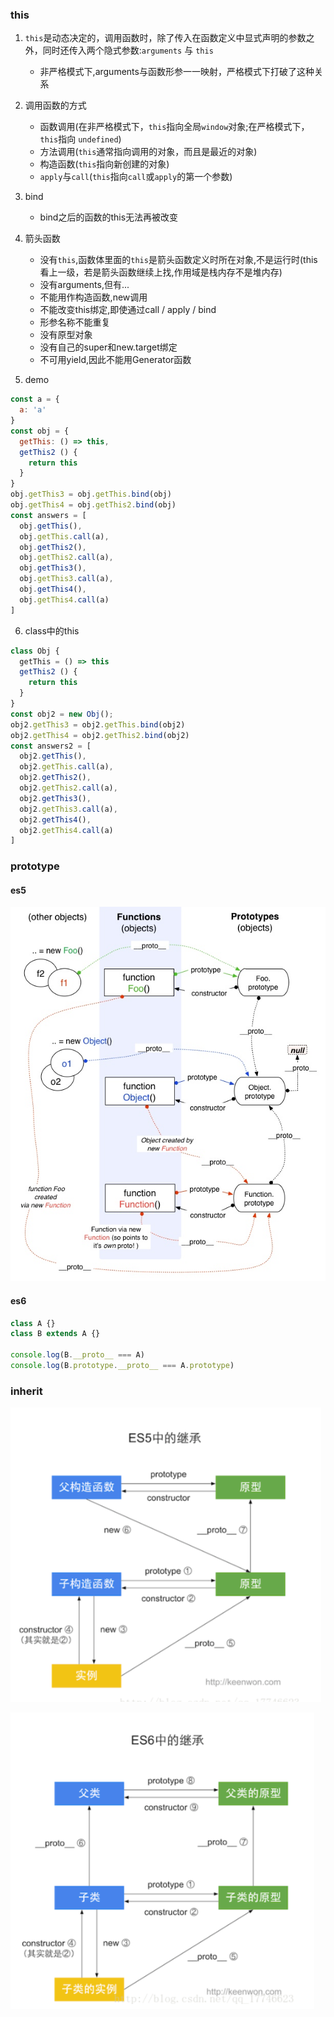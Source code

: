### this
1. `this`是动态决定的，调用函数时，除了传入在函数定义中显式声明的参数之外，同时还传入两个隐式参数:`arguments` 与 `this`
   - 非严格模式下,arguments与函数形参一一映射，严格模式下打破了这种关系

2. 调用函数的方式
   - 函数调用(在非严格模式下，`this`指向全局`window`对象;在严格模式下，`this`指向 `undefined`)
   - 方法调用(`this`通常指向调用的对象，而且是最近的对象)
   - 构造函数(`this`指向新创建的对象)
   -  `apply`与`call`(`this`指向`call`或`apply`的第一个参数)

3. bind
   - bind之后的函数的this无法再被改变

4. 箭头函数
   - 没有`this`,函数体里面的`this`是箭头函数定义时所在对象,不是运行时(this看上一级，若是箭头函数继续上找,作用域是栈内存不是堆内存)
   - 没有arguments,但有...
   - 不能用作构造函数,new调用
   - 不能改变this绑定,即使通过call / apply / bind
   - 形参名称不能重复
   - 没有原型对象
   - 没有自己的super和new.target绑定
   - 不可用yield,因此不能用Generator函数

5. demo
```javascript
const a = {
  a: 'a'
}
const obj = {
  getThis: () => this,
  getThis2 () {
    return this
  }
}
obj.getThis3 = obj.getThis.bind(obj)
obj.getThis4 = obj.getThis2.bind(obj)
const answers = [
  obj.getThis(),
  obj.getThis.call(a),
  obj.getThis2(),
  obj.getThis2.call(a),
  obj.getThis3(),
  obj.getThis3.call(a),
  obj.getThis4(),
  obj.getThis4.call(a)
]
```

6. class中的this
```javascript
class Obj {
  getThis = () => this
  getThis2 () {
    return this
  }
}
const obj2 = new Obj();
obj2.getThis3 = obj2.getThis.bind(obj2)
obj2.getThis4 = obj2.getThis2.bind(obj2)
const answers2 = [
  obj2.getThis(),
  obj2.getThis.call(a),
  obj2.getThis2(),
  obj2.getThis2.call(a),
  obj2.getThis3(),
  obj2.getThis3.call(a),
  obj2.getThis4(),
  obj2.getThis4.call(a)
]
```

### prototype
#### es5
![](../images/prototype.png)

#### es6
```javascript
class A {}
class B extends A {}

console.log(B.__proto__ === A)
console.log(B.prototype.__proto__ === A.prototype)
```

### inherit
![](../images/es5_inherit.png)

![](../images/es6_inherit.png)